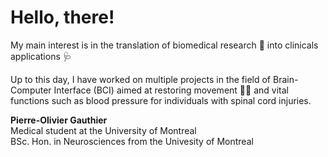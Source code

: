 # Hello, there!

My main interest is in the translation of biomedical research 🧠 into clinicals applications 🩺  

Up to this day, I have worked on multiple projects in the field of Brain-Computer Interface (BCI) aimed at restoring movement 💪🦵 and vital functions such as blood pressure for individuals with spinal cord injuries.

<p><b>Pierre-Olivier Gauthier</b><br> 
Medical student at the University of Montreal<br>
BSc. Hon. in Neurosciences from the Univesity of Montreal</p>
